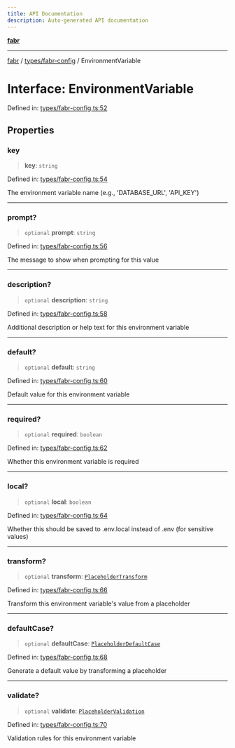 ```yaml
---
title: API Documentation
description: Auto-generated API documentation
---
```


[**fabr**](../../../README.md)

***

[fabr](../../../README.md) / [types/fabr-config](../README.md) / EnvironmentVariable

# Interface: EnvironmentVariable

Defined in: [types/fabr-config.ts:52](https://github.com/yashjawale/fabr/blob/main/src/types/fabr-config.ts#L52)

## Properties

### key

> **key**: `string`

Defined in: [types/fabr-config.ts:54](https://github.com/yashjawale/fabr/blob/main/src/types/fabr-config.ts#L54)

The environment variable name (e.g., 'DATABASE_URL', 'API_KEY')

***

### prompt?

> `optional` **prompt**: `string`

Defined in: [types/fabr-config.ts:56](https://github.com/yashjawale/fabr/blob/main/src/types/fabr-config.ts#L56)

The message to show when prompting for this value

***

### description?

> `optional` **description**: `string`

Defined in: [types/fabr-config.ts:58](https://github.com/yashjawale/fabr/blob/main/src/types/fabr-config.ts#L58)

Additional description or help text for this environment variable

***

### default?

> `optional` **default**: `string`

Defined in: [types/fabr-config.ts:60](https://github.com/yashjawale/fabr/blob/main/src/types/fabr-config.ts#L60)

Default value for this environment variable

***

### required?

> `optional` **required**: `boolean`

Defined in: [types/fabr-config.ts:62](https://github.com/yashjawale/fabr/blob/main/src/types/fabr-config.ts#L62)

Whether this environment variable is required

***

### local?

> `optional` **local**: `boolean`

Defined in: [types/fabr-config.ts:64](https://github.com/yashjawale/fabr/blob/main/src/types/fabr-config.ts#L64)

Whether this should be saved to .env.local instead of .env (for sensitive values)

***

### transform?

> `optional` **transform**: [`PlaceholderTransform`](PlaceholderTransform.md)

Defined in: [types/fabr-config.ts:66](https://github.com/yashjawale/fabr/blob/main/src/types/fabr-config.ts#L66)

Transform this environment variable's value from a placeholder

***

### defaultCase?

> `optional` **defaultCase**: [`PlaceholderDefaultCase`](PlaceholderDefaultCase.md)

Defined in: [types/fabr-config.ts:68](https://github.com/yashjawale/fabr/blob/main/src/types/fabr-config.ts#L68)

Generate a default value by transforming a placeholder

***

### validate?

> `optional` **validate**: [`PlaceholderValidation`](PlaceholderValidation.md)

Defined in: [types/fabr-config.ts:70](https://github.com/yashjawale/fabr/blob/main/src/types/fabr-config.ts#L70)

Validation rules for this environment variable
